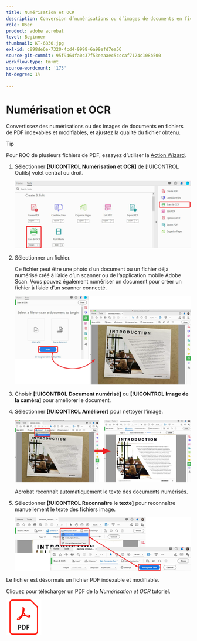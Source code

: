 ```yaml
---
title: Numérisation et OCR
description: Conversion d’numérisations ou d’images de documents en fichiers de PDF indexables et modifiables, et réglage de la qualité du fichier obtenu
role: User
product: adobe acrobat
level: Beginner
thumbnail: KT-6830.jpg
exl-id: c898de6e-7320-4cd4-9998-6a99efd7ea56
source-git-commit: 95f9464fa0c37f53eeaaec5cccaf7124c108b500
workflow-type: tm+mt
source-wordcount: '173'
ht-degree: 1%

---
```


# Numérisation et OCR

Convertissez des numérisations ou des images de documents en fichiers de PDF indexables et modifiables, et ajustez la qualité du fichier obtenu.

>[!TIP]
>
>Pour ROC de plusieurs fichiers de PDF, essayez d’utiliser la [Action Wizard](../advanced-tasks/action.md).

1. Sélectionner **[!UICONTROL Numérisation et OCR]** de [!UICONTROL Outils] volet central ou droit.

   ![Étape 1](../assets/Scan_1.png)

1. Sélectionner un fichier.

   Ce fichier peut être une photo d’un document ou un fichier déjà numérisé créé à l’aide d’un scanner ou de l’application mobile Adobe Scan. Vous pouvez également numériser un document pour créer un fichier à l’aide d’un scanner connecté.

   ![Étape 2 de l&#39;analyse](../assets/Scan_2.png)

1. Choisir **[!UICONTROL Document numérisé]** ou **[!UICONTROL Image de la caméra]** pour améliorer le document.

1. Sélectionner **[!UICONTROL Améliorer]** pour nettoyer l’image.

   ![Étape 3](../assets/Scan_3.png)

   Acrobat reconnaît automatiquement le texte des documents numérisés.

1. Sélectionner **[!UICONTROL Reconnaître le texte]** pour reconnaître manuellement le texte des fichiers image.

   ![Étape 4](../assets/Scan_4.png)

Le fichier est désormais un fichier PDF indexable et modifiable.

Cliquez pour télécharger un PDF de la *Numérisation et OCR* tutoriel.

[![Télécharger le tutoriel Scan &amp; OCR](../assets/acrobat_PDF_96.png)](../assets/AcrobatDCScan.pdf)
